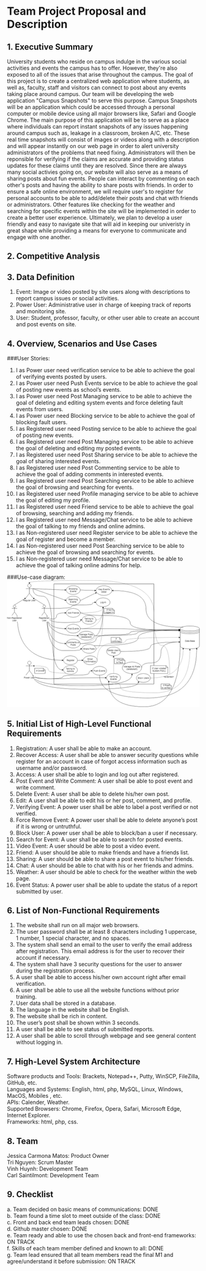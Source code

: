 # Team Project Proposal and Description


## 1. Executive Summary

  University students who reside on campus indulge in the various social activities and events the campus has to offer. However, they're also exposed to all of the issues that arise throughout the campus. The goal of this project is to create a centralized web application where students, as well as, faculty, staff and visitors can connect to post about any events taking place around campus. Our team will be developing the web application "Campus Snapshots" to serve this purpose. Campus Snapshots will be an application which could be accessed through a personal computer or mobile device using all major browsers like, Safari and Google Chrome. The main purpose of this application will be to serve as a place where individuals can report instant snapshots of any issues happening around campus such as, leakage in a classroom, broken A/C, etc. These real time snapshots will consist of images or videos along with a description and will appear instantly on our web page in order to alert university administrators of the problems that need fixing. Administrators will then be reponsible for verifying if the claims are accurate and providing status updates for these claims until they are resolved. Since there are always many social activies going on, our website will also serve as a means of sharing posts about fun events. People can interact by commenting on each other's posts and having the ability to share posts with friends. In order to ensure a safe online environment, we will require user's to register for personal accounts to be able to add/delete their posts and chat with friends or administrators. Other features like checking for the weather and searching for specific events within the site will be implemented in order to create a better user experience. Ultimately, we plan to develop a user friendly and easy to navigate site that will aid in keeping our univeristy in great shape while providing a means for everyone to communicate and engage with one another.  


## 2. Competitive Analysis




## 3. Data Definition

1. Event: Image or video posted by site users along with descriptions to report campus issues or social activities.
2. Power User: Administrative user in charge of keeping track of reports and monitoring site.
3. User: Student, professor, faculty, or other user able to create an account and post events on site.


## 4. Overview, Scenarios and Use Cases

###User Stories:
1.	I as Power user need verification service to be able to achieve the goal of verifying events posted by users.
2.	I as Power user need Push Events service to be able to achieve the goal of posting new events as school’s events.
3.	I as Power user need Post Managing service to be able to achieve the goal of deleting and editing system events and force deleting fault events from users.
4.	I as Power user need Blocking service to be able to achieve the goal of blocking fault users.
5.	I as Registered user need Posting service to be able to achieve the goal of posting new events.
6.	I as Registered user need Post Managing service to be able to achieve the goal of deleting and editing my posted events.
7.	I as Registered user need Post Sharing service to be able to achieve the goal of sharing interested events.
8.	I as Registered user need Post Commenting service to be able to achieve the goal of adding comments in interested events.
9.	I as Registered user need Post Searching service to be able to achieve the goal of browsing and searching for events.
10.	I as Registered user need Profile managing service to be able to achieve the goal of editing my profile.
11.	I as Registered user need Friend service to be able to achieve the goal of browsing, searching and adding my friends.
12.	I as Registered user need Message/Chat service to be able to achieve the goal of talking to my friends and online admins.
13.	I as Non-registered user need Register service to be able to achieve the goal of register and become a member.
14.	I as Non-registered user need Post Searching service to be able to achieve the goal of browsing and searching for events.
15.	I as Non-registered user need Message/Chat service to be able to achieve the goal of talking online admins for help.

###Use-case diagram:
![](image/Use-case_diagram.png)


## 5. Initial List of High-Level Functional Requirements

1.	Registration: A user shall be able to make an account. 
2.	Recover Access: A user shall be able to answer security questions while register for an account in case of forgot access information such as username and/or password. 
3.	Access: A user shall be able to login and log out after registered. 
4.	Post Event and Write Comment: A user shall be able to post event and write comment.
5.	Delete Event: A user shall be able to delete his/her own post.
6.	Edit: A user shall be able to edit his or her post, comment, and profile.
7.	Verifying Event: A power user shall be able to label a post verified or not verified. 
8.	Force Remove Event: A power user shall be able to delete anyone’s post if it is wrong or untruthful.
9.	Block User: A power user shall be able to block/ban a user if necessary.
10.	Search for Event: A user shall be able to search for posted events. 
11.	Video Event: A user should be able to post a video event. 
12.	Friend: A user should be able to make friends and have a friends list.
13.	Sharing: A user should be able to share a post event to his/her friends.
14.	Chat: A user should be able to chat with his or her friends and admins.
15.	Weather: A user should be able to check for the weather within the web page. 
16. Event Status: A power user shall be able to update the status of a report submitted by user.


## 6. List of Non-Functional Requirements

1.	The website shall run on all major web browsers.
2.	The user password shall be at least 8 characters including 1 uppercase, 1 number, 1 special character, and no spaces. 
3.	The system shall send an email to the user to verify the email address after registration. This email address is for the user to recover their account if necessary. 
4.	The system shall have 3 security questions for the user to answer during the registration process. 
5.	A user shall be able to access his/her own account right after email verification.
6.	A user shall be able to use all the website functions without prior training.
7.	User data shall be stored in a database. 
8.	The language in the website shall be English.
9.	The website shall be rich in content.
10.	The user’s post shall be shown within 3 seconds. 
11. A user shall be able to see status of submitted reports.
12. A user shall be able to scroll through webpage and see general content without logging in.


## 7. High-Level System Architecture
Software products and Tools: Brackets, Notepad++, Putty, WinSCP, FileZilla, GitHub, etc.<br>
Languages and Systems: English, html, php, MySQL, Linux, Windows, MacOS, Mobiles , etc.<br>
APIs: Calender, Weather.<br>
Supported Browsers: Chrome, Firefox, Opera, Safari, Microsoft Edge, Internet Explorer.<br>
Frameworks: html, php, css.


## 8. Team 

Jessica Carmona Matos: Product Owner<br>
Tri Nguyen: Scrum Master<br>
Vinh Huynh: Development Team<br>
Carl Saintilmont: Development Team


## 9. Checklist

a. Team decided on basic means of communications: DONE<br>
b. Team found a time slot to meet outside of the class: DONE<br>
c. Front and back end team leads chosen: DONE<br>
d. Github master chosen: DONE<br>
e. Team ready and able to use the chosen back and front-end frameworks: ON TRACK<br>
f. Skills of each team member defined and known to all: DONE<br>
g. Team lead ensured that all team members read the final M1 and agree/understand it before submission: ON TRACK


